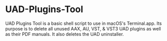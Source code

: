 # UAD-Plugins-Tool
UAD Plugins Tool is a basic shell script to use in macOS's Terminal.app.
Its purpose is to delete all unused AAX, AU, VST, & VST3 UAD plugins as well as their PDF manuals. 
It also deletes the UAD uninstaller.

